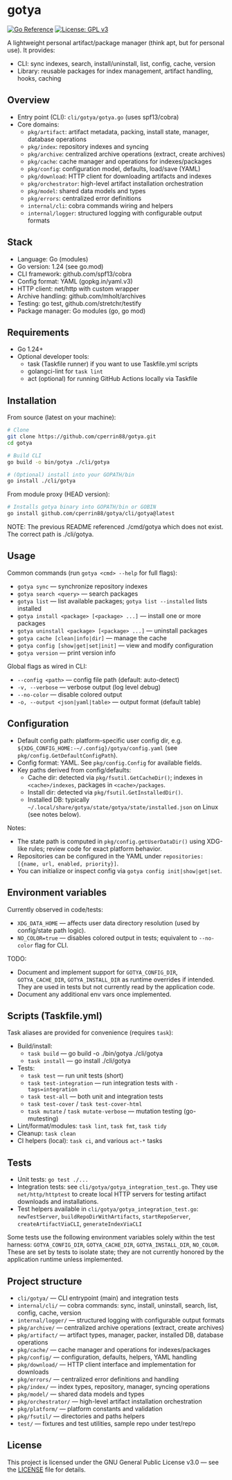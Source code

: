 # gotya

[![Go Reference](https://pkg.go.dev/badge/github.com/cperrin88/gotya.svg)](https://pkg.go.dev/github.com/cperrin88/gotya)
[![License: GPL v3](https://img.shields.io/badge/License-GPLv3-blue.svg)](https://www.gnu.org/licenses/gpl-3.0)

A lightweight personal artifact/package manager (think apt, but for personal use). It provides:
- CLI: sync indexes, search, install/uninstall, list, config, cache, version
- Library: reusable packages for index management, artifact handling, hooks, caching

## Overview

- Entry point (CLI): `cli/gotya/gotya.go` (uses spf13/cobra)
- Core domains:
  - `pkg/artifact`: artifact metadata, packing, install state, manager, database operations
  - `pkg/index`: repository indexes and syncing
  - `pkg/archive`: centralized archive operations (extract, create archives)
  - `pkg/cache`: cache manager and operations for indexes/packages
  - `pkg/config`: configuration model, defaults, load/save (YAML)
  - `pkg/download`: HTTP client for downloading artifacts and indexes
  - `pkg/orchestrator`: high-level artifact installation orchestration
  - `pkg/model`: shared data models and types
  - `pkg/errors`: centralized error definitions
  - `internal/cli`: cobra commands wiring and helpers
  - `internal/logger`: structured logging with configurable output formats

## Stack

- Language: Go (modules)
- Go version: 1.24 (see go.mod)
- CLI framework: github.com/spf13/cobra
- Config format: YAML (gopkg.in/yaml.v3)
- HTTP client: net/http with custom wrapper
- Archive handling: github.com/mholt/archives
- Testing: go test, github.com/stretchr/testify
- Package manager: Go modules (go, go mod)

## Requirements

- Go 1.24+
- Optional developer tools:
  - task (Taskfile runner) if you want to use Taskfile.yml scripts
  - golangci-lint for `task lint`
  - act (optional) for running GitHub Actions locally via Taskfile

## Installation

From source (latest on your machine):

```bash
# Clone
git clone https://github.com/cperrin88/gotya.git
cd gotya

# Build CLI
go build -o bin/gotya ./cli/gotya

# (Optional) install into your GOPATH/bin
go install ./cli/gotya
```

From module proxy (HEAD version):

```bash
# Installs gotya binary into GOPATH/bin or GOBIN
go install github.com/cperrin88/gotya/cli/gotya@latest
```

NOTE: The previous README referenced ./cmd/gotya which does not exist. The correct path is ./cli/gotya.

## Usage

Common commands (run `gotya <cmd> --help` for full flags):

- `gotya sync` — synchronize repository indexes
- `gotya search <query>` — search packages
- `gotya list` — list available packages; `gotya list --installed` lists installed
- `gotya install <package> [<package> ...]` — install one or more packages
- `gotya uninstall <package> [<package> ...]` — uninstall packages
- `gotya cache [clean|info|dir]` — manage the cache
- `gotya config [show|get|set|init]` — view and modify configuration
- `gotya version` — print version info

Global flags as wired in CLI:
- `--config <path>` — config file path (default: auto-detect)
- `-v, --verbose` — verbose output (log level debug)
- `--no-color` — disable colored output
- `-o, --output <json|yaml|table>` — output format (default table)

## Configuration

- Default config path: platform-specific user config dir, e.g. `${XDG_CONFIG_HOME:-~/.config}/gotya/config.yaml` (see `pkg/config.GetDefaultConfigPath`).
- Config format: YAML. See `pkg/config.Config` for available fields.
- Key paths derived from config/defaults:
  - Cache dir: detected via `pkg/fsutil.GetCacheDir()`; indexes in `<cache>/indexes`, packages in `<cache>/packages`.
  - Install dir: detected via `pkg/fsutil.GetInstalledDir()`.
  - Installed DB: typically `~/.local/share/gotya/state/gotya/state/installed.json` on Linux (see notes below).

Notes:
- The state path is computed in `pkg/config.getUserDataDir()` using XDG-like rules; review code for exact platform behavior.
- Repositories can be configured in the YAML under `repositories: [{name, url, enabled, priority}]`.
- You can initialize or inspect config via `gotya config init|show|get|set`.

## Environment variables

Currently observed in code/tests:
- `XDG_DATA_HOME` — affects user data directory resolution (used by config/state path logic).
- `NO_COLOR=true` — disables colored output in tests; equivalent to `--no-color` flag for CLI.

TODO:
- Document and implement support for `GOTYA_CONFIG_DIR`, `GOTYA_CACHE_DIR`, `GOTYA_INSTALL_DIR` as runtime overrides if intended. They are used in tests but not currently read by the application code.
- Document any additional env vars once implemented.

## Scripts (Taskfile.yml)

Task aliases are provided for convenience (requires `task`):

- Build/install:
  - `task build` — go build -o ./bin/gotya ./cli/gotya
  - `task install` — go install ./cli/gotya
- Tests:
  - `task test` — run unit tests (short)
  - `task test-integration` — run integration tests with `-tags=integration`
  - `task test-all` — both unit and integration tests
  - `task test-cover` / `task test-cover-html`
  - `task mutate` / `task mutate-verbose` — mutation testing (go-mutesting)
- Lint/format/modules: `task lint`, `task fmt`, `task tidy`
- Cleanup: `task clean`
- CI helpers (local): `task ci`, and various `act-*` tasks

## Tests

- Unit tests: `go test ./...`
- Integration tests: see `cli/gotya/gotya_integration_test.go`. They use `net/http/httptest` to create local HTTP servers for testing artifact downloads and installations.
- Test helpers available in `cli/gotya/gotya_integration_test.go`: `newTestServer`, `buildRepoDirWithArtifacts`, `startRepoServer`, `createArtifactViaCLI`, `generateIndexViaCLI`

Some tests use the following environment variables solely within the test harness: `GOTYA_CONFIG_DIR`, `GOTYA_CACHE_DIR`, `GOTYA_INSTALL_DIR`, `NO_COLOR`. These are set by tests to isolate state; they are not currently honored by the application runtime unless implemented.

## Project structure

- `cli/gotya/` — CLI entrypoint (main) and integration tests
- `internal/cli/` — cobra commands: sync, install, uninstall, search, list, config, cache, version
- `internal/logger/` — structured logging with configurable output formats
- `pkg/archive/` — centralized archive operations (extract, create archives)
- `pkg/artifact/` — artifact types, manager, packer, installed DB, database operations
- `pkg/cache/` — cache manager and operations for indexes/packages
- `pkg/config/` — configuration, defaults, helpers, YAML handling
- `pkg/download/` — HTTP client interface and implementation for downloads
- `pkg/errors/` — centralized error definitions and handling
- `pkg/index/` — index types, repository, manager, syncing operations
- `pkg/model/` — shared data models and types
- `pkg/orchestrator/` — high-level artifact installation orchestration
- `pkg/platform/` — platform constants and validation
- `pkg/fsutil/` — directories and paths helpers
- `test/` — fixtures and test utilities, sample repo under test/repo

## License

This project is licensed under the GNU General Public License v3.0 — see the [LICENSE](LICENSE) file for details.
